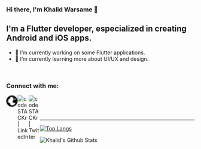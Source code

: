### Hi there, I'm Khalid Warsame 👋


## I'm a Flutter developer, especialized in creating Android and iOS apps.
- 🔭 I’m currently working on some Flutter applications.
- 🌱 I’m currently learning more about UI/UX  and design.

<br />

### Connect with me:

[<img align="left" alt="khalidwar.com" width="30px" src="https://raw.githubusercontent.com/iconic/open-iconic/master/svg/globe.svg" />][website]
[<img align="left" alt="codeSTACKr | LinkedIn" width="30px" src="https://cdn.jsdelivr.net/npm/simple-icons@v3/icons/linkedin.svg" />][linkedin]
[<img align="left" alt="codeSTACKr | Twitter" width="30px" src="https://cdn.jsdelivr.net/npm/simple-icons@v3/icons/twitter.svg" />][twitter]

<br />
<br />
<br />

---

[![Top Langs](https://github-readme-stats.vercel.app/api/top-langs/?username=KhalidWar&layout=compact)](https://github.com/anuraghazra/github-readme-stats)

<img align="left" alt="Khalid's Github Stats" src="https://github-readme-stats.vercel.app/api?username=KhalidWar&show_icons=true&count_private=true" />


[website]: https://khalidwar.com 
[twitter]: https://twitter.com/RealKhalidWar 
[linkedin]: https://linkedin.com/in/KhalidWar
